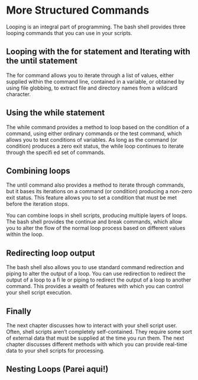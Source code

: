 # More Structured Commands
Looping is an integral part of programming. The bash shell provides three looping commands that you can use in your scripts.

## Looping with the for statement and Iterating with the until statement
The for command allows you to iterate through a list of values, either supplied within the command line, contained in a variable, or obtained by using file globbing, to extract file and directory names from a wildcard character.

## Using the while statement
The while command provides a method to loop based on the condition of a command, using either ordinary commands or the test command, which allows you to test conditions of variables. As long as the command (or condition) produces a zero exit status, the while loop continues to iterate through the specifi ed set of commands.

## Combining loops
The until command also provides a method to iterate through commands, but it bases its iterations on a command (or condition) producing a non-zero exit status. This feature allows you to set a condition that must be met before the iteration stops.

You can combine loops in shell scripts, producing multiple layers of loops. The bash shell provides the continue and break commands, which allow you to alter the flow of the normal loop process based on different values within the loop.

## Redirecting loop output
The bash shell also allows you to use standard command redirection and piping to alter the output of a loop. You can use redirection to redirect the output of a loop to a fi le or piping to redirect the output of a loop to another command. This provides a wealth of features with which you can control your shell script execution.

## Finally
The next chapter discusses how to interact with your shell script user. Often, shell scripts aren’t completely self-contained. They require some sort of external data that must be supplied at the time you run them. The next chapter discusses different methods with which you can provide real-time data to your shell scripts for processing. 

## Nesting Loops (Parei aqui!)
